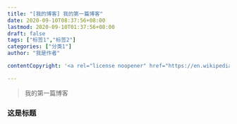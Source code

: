 ```yaml
---
title: "[我的博客] 我的第一篇博客"
date: 2020-09-10T08:37:56+08:00
lastmod: 2020-09-10T01:37:56+08:00
draft: false
tags: ["标签1","标签2"]
categories: ["分类1"]
author: "我是作者"

contentCopyright: '<a rel="license noopener" href="https://en.wikipedia.org/wiki/Wikipedia:Text_of_Creative_Commons_Attribution-ShareAlike_3.0_Unported_License" target="_blank">Creative Commons Attribution-ShareAlike License</a>'

---
```


> 我的第一篇博客

### 这是标题